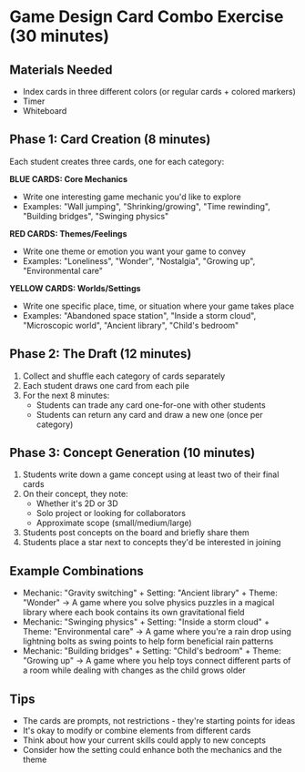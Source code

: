 # Game Design Card Combo Exercise (30 minutes)

## Materials Needed
- Index cards in three different colors (or regular cards + colored markers)
- Timer
- Whiteboard

## Phase 1: Card Creation (8 minutes)
Each student creates three cards, one for each category:

**BLUE CARDS: Core Mechanics**
- Write one interesting game mechanic you'd like to explore
- Examples: "Wall jumping", "Shrinking/growing", "Time rewinding", "Building bridges", "Swinging physics"

**RED CARDS: Themes/Feelings**
- Write one theme or emotion you want your game to convey
- Examples: "Loneliness", "Wonder", "Nostalgia", "Growing up", "Environmental care"

**YELLOW CARDS: Worlds/Settings**
- Write one specific place, time, or situation where your game takes place
- Examples: "Abandoned space station", "Inside a storm cloud", "Microscopic world", "Ancient library", "Child's bedroom"

## Phase 2: The Draft (12 minutes)
1. Collect and shuffle each category of cards separately
2. Each student draws one card from each pile
3. For the next 8 minutes:
   - Students can trade any card one-for-one with other students
   - Students can return any card and draw a new one (once per category)

## Phase 3: Concept Generation (10 minutes)
1. Students write down a game concept using at least two of their final cards
2. On their concept, they note:
   - Whether it's 2D or 3D
   - Solo project or looking for collaborators
   - Approximate scope (small/medium/large)
3. Students post concepts on the board and briefly share them
4. Students place a star next to concepts they'd be interested in joining

## Example Combinations
- Mechanic: "Gravity switching" + Setting: "Ancient library" + Theme: "Wonder"
  → A game where you solve physics puzzles in a magical library where each book contains its own gravitational field
- Mechanic: "Swinging physics" + Setting: "Inside a storm cloud" + Theme: "Environmental care"
  → A game where you're a rain drop using lightning bolts as swing points to help form beneficial rain patterns
- Mechanic: "Building bridges" + Setting: "Child's bedroom" + Theme: "Growing up"
  → A game where you help toys connect different parts of a room while dealing with changes as the child grows older

## Tips
- The cards are prompts, not restrictions - they're starting points for ideas
- It's okay to modify or combine elements from different cards
- Think about how your current skills could apply to new concepts
- Consider how the setting could enhance both the mechanics and the theme
